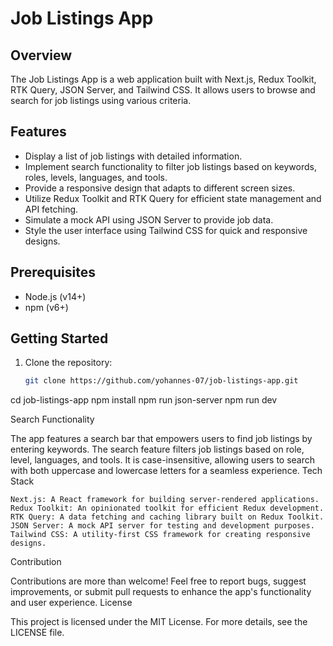 # Job Listings App

## Overview

The Job Listings App is a web application built with Next.js, Redux Toolkit, RTK Query, JSON Server, and Tailwind CSS. It allows users to browse and search for job listings using various criteria.

## Features

- Display a list of job listings with detailed information.
- Implement search functionality to filter job listings based on keywords, roles, levels, languages, and tools.
- Provide a responsive design that adapts to different screen sizes.
- Utilize Redux Toolkit and RTK Query for efficient state management and API fetching.
- Simulate a mock API using JSON Server to provide job data.
- Style the user interface using Tailwind CSS for quick and responsive designs.

## Prerequisites

- Node.js (v14+)
- npm (v6+)

## Getting Started

1. Clone the repository:

   ```bash
   git clone https://github.com/yohannes-07/job-listings-app.git

cd job-listings-app
npm install
npm run json-server
npm run dev

Search Functionality

The app features a search bar that empowers users to find job listings by entering keywords. The search feature filters job listings based on role, level, languages, and tools. It is case-insensitive, allowing users to search with both uppercase and lowercase letters for a seamless experience.
Tech Stack

    Next.js: A React framework for building server-rendered applications.
    Redux Toolkit: An opinionated toolkit for efficient Redux development.
    RTK Query: A data fetching and caching library built on Redux Toolkit.
    JSON Server: A mock API server for testing and development purposes.
    Tailwind CSS: A utility-first CSS framework for creating responsive designs.

Contribution

Contributions are more than welcome! Feel free to report bugs, suggest improvements, or submit pull requests to enhance the app's functionality and user experience.
License

This project is licensed under the MIT License. For more details, see the LICENSE file.

